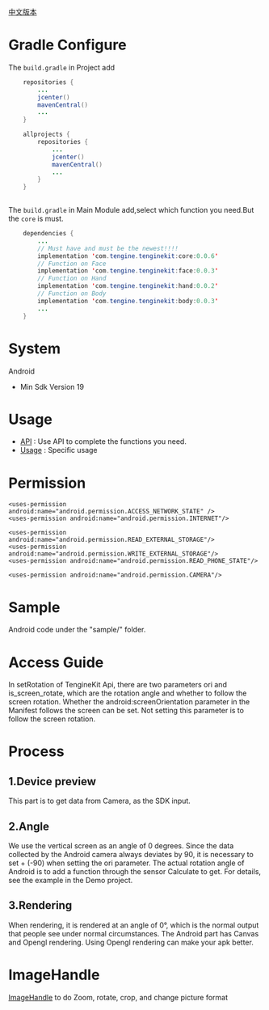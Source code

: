 [中文版本](docs/Android_README_CN.md)

# Gradle Configure
The ```build.gradle``` in Project add
```java
    repositories {
        ...
        jcenter()
        mavenCentral()
        ...
    }

    allprojects {
        repositories {
            ...
            jcenter()
            mavenCentral()
            ...    
        }
    }
    
```     
The ```build.gradle``` in Main Module add,select which function you need.But the ```core``` is must.
```java
    dependencies {
        ...
        // Must have and must be the newest!!!!
        implementation 'com.tengine.tenginekit:core:0.0.6'
        // Function on Face
        implementation 'com.tengine.tenginekit:face:0.0.3'
        // Function on Hand
        implementation 'com.tengine.tenginekit:hand:0.0.2'
        // Function on Body
        implementation 'com.tengine.tenginekit:body:0.0.3'
        ...
    }
```     

# System
Android
- Min Sdk Version 19


# Usage
- [API](docs/Android_api.md) : Use API to complete the functions you need.
- [Usage](docs/Usage.md) : Specific usage

# Permission
``` permission
<uses-permission android:name="android.permission.ACCESS_NETWORK_STATE" />
<uses-permission android:name="android.permission.INTERNET"/>

<uses-permission android:name="android.permission.READ_EXTERNAL_STORAGE"/>
<uses-permission android:name="android.permission.WRITE_EXTERNAL_STORAGE"/>
<uses-permission android:name="android.permission.READ_PHONE_STATE"/>

<uses-permission android:name="android.permission.CAMERA"/>
```


# Sample
Android code under the "sample/" folder.
# Access Guide
In setRotation of TengineKit Api, there are two parameters ori and is_screen_rotate, which are the rotation angle and whether to follow the screen rotation. Whether the android:screenOrientation parameter in the Manifest follows the screen can be set. Not setting this parameter is to follow the screen rotation.
# Process
## 1.Device preview
This part is to get data from Camera, as the SDK input.
## 2.Angle
We use the vertical screen as an angle of 0 degrees. Since the data collected by the Android camera always deviates by 90, it is necessary to set + (-90) when setting the ori parameter. The actual rotation angle of Android is to add a function through the sensor Calculate to get. For details, see the example in the Demo project.
## 3.Rendering
When rendering, it is rendered at an angle of 0°, which is the normal output that people see under normal circumstances. The Android part has Canvas and Opengl rendering. Using Opengl rendering can make your apk better.

# ImageHandle
[ImageHandle](docs/Android_api.md#ImageHandleApi) to do Zoom, rotate, crop, and change picture format